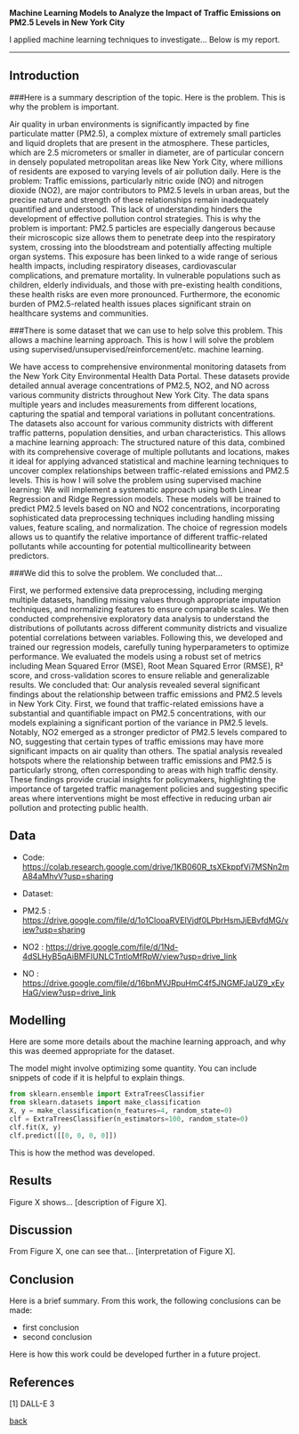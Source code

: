 **Machine Learning Models to Analyze the Impact of Traffic Emissions on PM2.5 Levels in New York City**

I applied machine learning techniques to investigate... Below is my report.

***

## Introduction 

###Here is a summary description of the topic. Here is the problem. This is why the problem is important.

Air quality in urban environments is significantly impacted by fine particulate matter (PM2.5), a complex mixture of extremely small particles and liquid droplets that are present in the atmosphere. These particles, which are 2.5 micrometers or smaller in diameter, are of particular concern in densely populated metropolitan areas like New York City, where millions of residents are exposed to varying levels of air pollution daily. Here is the problem: Traffic emissions, particularly nitric oxide (NO) and nitrogen dioxide (NO2), are major contributors to PM2.5 levels in urban areas, but the precise nature and strength of these relationships remain inadequately quantified and understood. This lack of understanding hinders the development of effective pollution control strategies. This is why the problem is important: PM2.5 particles are especially dangerous because their microscopic size allows them to penetrate deep into the respiratory system, crossing into the bloodstream and potentially affecting multiple organ systems. This exposure has been linked to a wide range of serious health impacts, including respiratory diseases, cardiovascular complications, and premature mortality. In vulnerable populations such as children, elderly individuals, and those with pre-existing health conditions, these health risks are even more pronounced. Furthermore, the economic burden of PM2.5-related health issues places significant strain on healthcare systems and communities.

###There is some dataset that we can use to help solve this problem. This allows a machine learning approach. This is how I will solve the problem using supervised/unsupervised/reinforcement/etc. machine learning.

We have access to comprehensive environmental monitoring datasets from the New York City Environmental Health Data Portal. These datasets provide detailed annual average concentrations of PM2.5, NO2, and NO across various community districts throughout New York City. The data spans multiple years and includes measurements from different locations, capturing the spatial and temporal variations in pollutant concentrations. The datasets also account for various community districts with different traffic patterns, population densities, and urban characteristics. This allows a machine learning approach: The structured nature of this data, combined with its comprehensive coverage of multiple pollutants and locations, makes it ideal for applying advanced statistical and machine learning techniques to uncover complex relationships between traffic-related emissions and PM2.5 levels. This is how I will solve the problem using supervised machine learning: We will implement a systematic approach using both Linear Regression and Ridge Regression models. These models will be trained to predict PM2.5 levels based on NO and NO2 concentrations, incorporating sophisticated data preprocessing techniques including handling missing values, feature scaling, and normalization. The choice of regression models allows us to quantify the relative importance of different traffic-related pollutants while accounting for potential multicollinearity between predictors.

###We did this to solve the problem. We concluded that...

First, we performed extensive data preprocessing, including merging multiple datasets, handling missing values through appropriate imputation techniques, and normalizing features to ensure comparable scales. We then conducted comprehensive exploratory data analysis to understand the distributions of pollutants across different community districts and visualize potential correlations between variables. Following this, we developed and trained our regression models, carefully tuning hyperparameters to optimize performance. We evaluated the models using a robust set of metrics including Mean Squared Error (MSE), Root Mean Squared Error (RMSE), R² score, and cross-validation scores to ensure reliable and generalizable results. We concluded that: Our analysis revealed several significant findings about the relationship between traffic emissions and PM2.5 levels in New York City. First, we found that traffic-related emissions have a substantial and quantifiable impact on PM2.5 concentrations, with our models explaining a significant portion of the variance in PM2.5 levels. Notably, NO2 emerged as a stronger predictor of PM2.5 levels compared to NO, suggesting that certain types of traffic emissions may have more significant impacts on air quality than others. The spatial analysis revealed hotspots where the relationship between traffic emissions and PM2.5 is particularly strong, often corresponding to areas with high traffic density. These findings provide crucial insights for policymakers, highlighting the importance of targeted traffic management policies and suggesting specific areas where interventions might be most effective in reducing urban air pollution and protecting public health.


## Data
- Code: https://colab.research.google.com/drive/1KB060R_tsXEkppfVi7MSNn2mA84aMhvV?usp=sharing
  
- Dataset:
- PM2.5 : https://drive.google.com/file/d/1o1ClooaRVEIVjdf0LPbrHsmJjEBvfdMG/view?usp=sharing
- NO2   : https://drive.google.com/file/d/1Nd-4dSLHyB5qAiBMFIUNLCTntloMfRpW/view?usp=drive_link
- NO    : https://drive.google.com/file/d/16bnMVJRpuHmC4f5JNGMFJaUZ9_xEyHaG/view?usp=drive_link

## Modelling

Here are some more details about the machine learning approach, and why this was deemed appropriate for the dataset. 

The model might involve optimizing some quantity. You can include snippets of code if it is helpful to explain things.

```python
from sklearn.ensemble import ExtraTreesClassifier
from sklearn.datasets import make_classification
X, y = make_classification(n_features=4, random_state=0)
clf = ExtraTreesClassifier(n_estimators=100, random_state=0)
clf.fit(X, y)
clf.predict([[0, 0, 0, 0]])
```

This is how the method was developed.

## Results

Figure X shows... [description of Figure X].

## Discussion

From Figure X, one can see that... [interpretation of Figure X].

## Conclusion

Here is a brief summary. From this work, the following conclusions can be made:
* first conclusion
* second conclusion

Here is how this work could be developed further in a future project.

## References
[1] DALL-E 3

[back](./)

